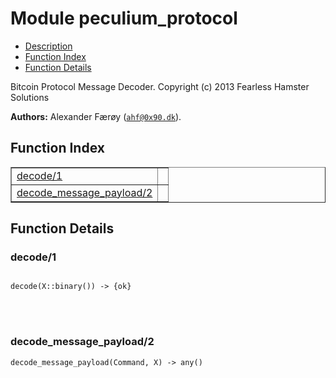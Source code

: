 

# Module peculium_protocol #
* [Description](#description)
* [Function Index](#index)
* [Function Details](#functions)


Bitcoin Protocol Message Decoder.
Copyright (c)  2013 Fearless Hamster Solutions

__Authors:__ Alexander Færøy ([`ahf@0x90.dk`](mailto:ahf@0x90.dk)).
<a name="index"></a>

## Function Index ##


<table width="100%" border="1" cellspacing="0" cellpadding="2" summary="function index"><tr><td valign="top"><a href="#decode-1">decode/1</a></td><td></td></tr><tr><td valign="top"><a href="#decode_message_payload-2">decode_message_payload/2</a></td><td></td></tr></table>


<a name="functions"></a>

## Function Details ##

<a name="decode-1"></a>

### decode/1 ###


<pre><code>
decode(X::binary()) -&gt; {ok}
</code></pre>

<br></br>



<a name="decode_message_payload-2"></a>

### decode_message_payload/2 ###

`decode_message_payload(Command, X) -> any()`


